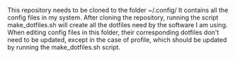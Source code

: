 This repository needs to be cloned to the folder ~/.config/
It contains all the config files in my system. After cloning the repository,
running the script make_dotfiles.sh will create all the dotfiles need by
the software I am using.
When editing config files in this folder, their corresponding dotfiles 
don't need to be updated, except in the case of profile, which should be
updated by running the make_dotfiles.sh script.
  

